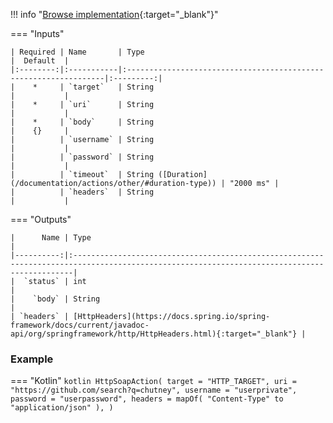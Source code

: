 <!--
  ~ SPDX-FileCopyrightText: 2017-2024 Enedis
  ~
  ~ SPDX-License-Identifier: Apache-2.0
  ~
-->

!!! info "[Browse implementation](https://github.com/Enedis-OSS/chutney/blob/main/chutney/action-impl/src/main/java/com/chutneytesting/action/http/HttpSoapAction.java){:target="_blank"}"

=== "Inputs"

    | Required | Name       | Type                                                             |  Default  |
    |:--------:|:-----------|:-----------------------------------------------------------------|:---------:|
    |    *     | `target`   | String                                                           |           |
    |    *     | `uri`      | String                                                           |           |
    |    *     | `body`     | String                                                           |    {}     |
    |          | `username` | String                                                           |           |
    |          | `password` | String                                                           |           |
    |          | `timeout`  | String ([Duration](/documentation/actions/other/#duration-type)) | "2000 ms" |
    |          | `headers`  | String                                                           |           |

=== "Outputs"

    |      Name | Type                                                                                                                                        |
    |----------:|:--------------------------------------------------------------------------------------------------------------------------------------------|
    |  `status` | int                                                                                                                                         |
    |    `body` | String                                                                                                                                      |
    | `headers` | [HttpHeaders](https://docs.spring.io/spring-framework/docs/current/javadoc-api/org/springframework/http/HttpHeaders.html){:target="_blank"} |

### Example

=== "Kotlin"
    ``` kotlin
    HttpSoapAction(
        target = "HTTP_TARGET",
        uri = "https://github.com/search?q=chutney",
        username = "userprivate",
        password = "userpassword",
        headers = mapOf(
          "Content-Type" to "application/json"
        ),
    )
    ```
